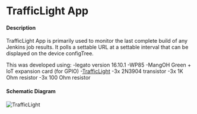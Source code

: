 TrafficLight App
==================

#### Description

TrafficLight App is primarily used to monitor the last complete build of any Jenkins job results. It polls a settable URL at a settable interval that can be displayed on the device configTree. 

This was developed using: 
-legato version 16.10.1
-WP85
-MangOH Green + IoT expansion card (for GPIO)
-[TrafficLight](https://www.adafruit.com/product/2993)
-3x 2N3904 transistor
-3x 1K Ohm resistor
-3x 100 Ohm resistor

#### Schematic Diagram

![TrafficLight](~/MyGitHub/MonitorApp/TrafficLight-1.png)